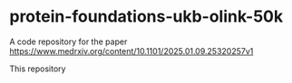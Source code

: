 # protein-foundations-ukb-olink-50k
A code repository for the paper https://www.medrxiv.org/content/10.1101/2025.01.09.25320257v1

This repository 
